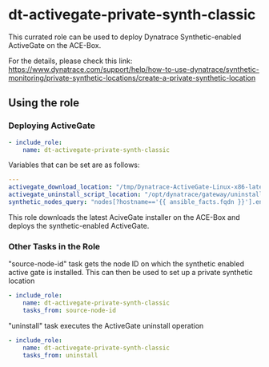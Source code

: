 # dt-activegate-private-synth-classic

This currated role can be used to deploy Dynatrace Synthetic-enabled ActiveGate on the ACE-Box. 


For the details, please check this link: https://www.dynatrace.com/support/help/how-to-use-dynatrace/synthetic-monitoring/private-synthetic-locations/create-a-private-synthetic-location


## Using the role

### Deploying ActiveGate

```yaml
- include_role:
    name: dt-activegate-private-synth-classic
```

Variables that can be set are as follows:

```yaml
---
activegate_download_location: "/tmp/Dynatrace-ActiveGate-Linux-x86-latest.sh"
activegate_uninstall_script_location: "/opt/dynatrace/gateway/uninstall.sh"
synthetic_nodes_query: "nodes[?hostname=='{{ ansible_facts.fqdn }}'].entityId"
```

This role downloads the latest AciveGate installer on the ACE-Box and deploys the synthetic-enabled ActiveGate.

### Other Tasks in the Role

"source-node-id" task gets the node ID on which the synthetic enabled active gate is installed. This can then be used to set up a private synthetic location

```yaml
- include_role:
    name: dt-activegate-private-synth-classic
    tasks_from: source-node-id
```

"uninstall" task executes the ActiveGate uninstall operation

```yaml
- include_role:
    name: dt-activegate-private-synth-classic
    tasks_from: uninstall
```